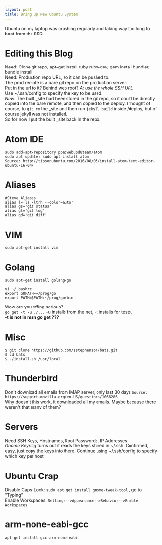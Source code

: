 ```yaml
---
layout: post
title: Bring up New Ubuntu System
---
```

Ubuntu on my laptop was crashing regularly and taking way too long to boot from the SSD.  
  
# Editing this Blog
  Need: Clone git repo, apt-get install ruby ruby-dev, gem install bundler, bundle install  
Need: Production repo URL, so it can be pushed to.  
The prod remote is a bare git repo on the production server.  
Put in the url to it?  Behind web root?  *A:  use the whole SSH URL*  
Use ~/.ssh/config to specify the key to be used.  
*New*:  The built \_site had been stored in the git repo, so it
could be directly copied into the bare remote, and then copied to the deploy.
I thought of course, to `git rm` the \_site and then run `jekyll build`
inside /deploy, but of course jekyll was not installed.  
So for now I put the built \_site back in the repo.

# Atom IDE
`sudo add-apt-repository ppa:webupd8team/atom`  
`sudo apt update; sudo apt install atom`  
`Source: http://tipsonubuntu.com/2016/08/05/install-atom-text-editor-ubuntu-16-04/`

# Aliases
```
#Steve Aliases
alias l='ls -ltrh --color=auto'
alias gs='git status'
alias gl='git log'
alias gd='git diff'
```

# VIM
`sudo apt-get install vim`

# Golang
`sudo apt-get install golang-go`  
```
vi ~/.bashrc
export GOPATH=~/prog/go
export PATH=$PATH:~/prog/go/bin
```  
Wow are you effing serious?  
`go get -t -u ./...` -u installs from the net, -t installs for tests.  
**-t is not in man go get ???**
  
# Misc  
```
$ git clone https://github.com/sstephenson/bats.git
$ cd bats
$ ./install.sh /usr/local
```

# Thunderbird
Don't download all emails from IMAP server, only last 30 days
`Source: https://support.mozilla.org/en-US/questions/1066286`  
Why doesn't this work, it downloaded all my emails.  Maybe because there weren't that many of them?

# Servers
Need SSH Keys, Hostnames, Root Passwords, IP Addresses  
_Gnome Keyring_ turns out it reads the keys stored in ~/.ssh.  Confirmed, easy, just copy the keys into there.  Continue using ~/.ssh/config to specify which key per host

# Ubuntu Crap
Disable Caps-Lock:  `sudo apt-get install gnome-tweak-tool`  , go to "Typing"  
Enable Workspaces:  `Settings-->Appearance-->Behavior-->Enable Workspaces`

# arm-none-eabi-gcc  
`apt-get install gcc-arm-none-eabi`
